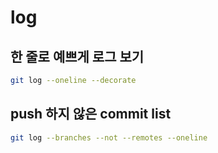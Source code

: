 # log

## 한 줄로 예쁘게 로그 보기

```bash
git log --oneline --decorate
```

## push 하지 않은 commit list

```bash
git log --branches --not --remotes --oneline
```



